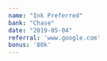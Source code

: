 ```yaml
---
name: "Ink Preferred"
bank: "Chase"
date: "2019-05-04"
referral: 'www.google.com'
bonus: '80k'
---
```

